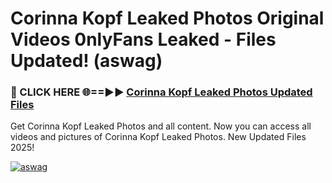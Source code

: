 # Corinna Kopf Leaked Photos Original Videos 0nlyFans Leaked - Files Updated! (aswag)

<h3>🔴 CLICK HERE 🌐==►► <a href="https://tinyurl.com/x26r9saj" rel="nofollow">Corinna Kopf Leaked Photos Updated Files</a></h3>

Get Corinna Kopf Leaked Photos and all content. Now you can access all videos and pictures of Corinna Kopf Leaked Photos. New Updated Files 2025!

[![aswag](https://i.imgur.com/LkgZPqh.gif)](https://tinyurl.com/x26r9saj)
